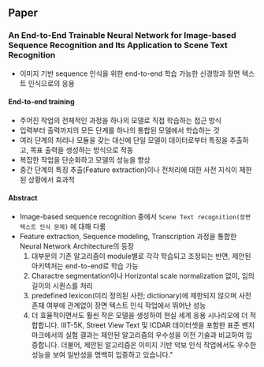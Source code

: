 ## Paper
### An End-to-End Trainable Neural Network for Image-based Sequence Recognition and Its Application to Scene Text Recognition
- 이미지 기반 sequence 인식을 위한 end-to-end 학습 가능한 신경망과 장면 텍스트 인식으로의 응용
#### End-to-end training
- 주어진 작업의 전체적인 과정을 하나의 모델로 직접 학습하는 접근 방식
- 입력부터 출력까지의 모든 단계를 하나의 통합된 모델에서 학습하는 것
- 여러 단계의 처리나 모듈을 갖는 대신에 단일 모델이 데이터로부터 특징을 추출하고, 목표 출력을 생성하는 방식으로 작동
- 복잡한 작업을 단순화하고 모델의 성능을 향상
- 중간 단계의 특징 추출(Feature extraction)이나 전처리에 대한 사전 지식이 제한된 상황에서 효과적

#### Abstract
- Image-based sequence recognition 중에서 `Scene Text recognition(장면 텍스트 인식 문제)` 에 대해 다룸
- Feature extraction, Sequence modeling, Transcription 과정을 통합한 Neural Network Architecture의 등장 
	1. 대부분의 기존 알고리즘이 module별로 각각 학습되고 조정되는 반면, 제안된 아키텍처는 end-to-end로 학습 가능
	2. Charactre segmentation이나 Horizontal scale normalization 없이, 임의 길이의 시퀀스를 처리
	3. predefined lexicon(미리 정의된 사전; dictionary)에 제한되지 않으며 사전 존재 여부에 관계없이 장면 텍스트 인식 작업에서 뛰어난 성능
	4. 더 효율적이면서도 훨씬 작은 모델을 생성하여 현실 세계 응용 시나리오에 더 적합합니다. IIIT-5K, Street View Text 및 ICDAR 데이터셋을 포함한 표준 벤치마크에서의 실험 결과는 제안된 알고리즘의 우수성을 이전 기술과 비교하여 입증합니다. 더불어, 제안된 알고리즘은 이미지 기반 악보 인식 작업에서도 우수한 성능을 보여 일반성을 명백히 입증하고 있습니다."